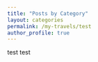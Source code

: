 ```yaml
---
title: "Posts by Category"
layout: categories
permalink: /my-travels/test
author_profile: true
---
```




test test 

